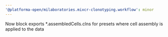 ```yaml
---
'@platforma-open/milaboratories.mixcr-clonotyping.workflow': minor
---
```


Now block exports \*.assembledCells.clns for presets where cell assembly is applied to the data
